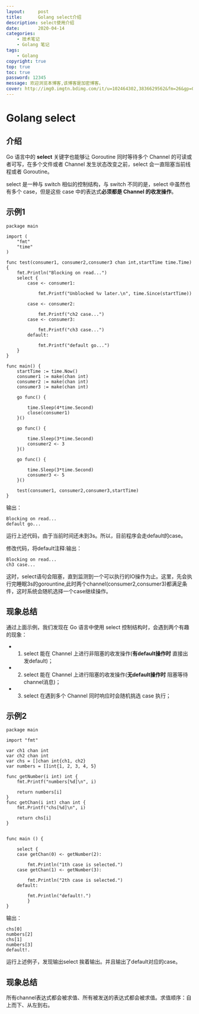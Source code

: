 ```yaml
---
layout:     post
title:      Golang select介绍
description: select使用介绍
date:       2020-04-14
categories:
    - 技术笔记
    - Golang 笔记
tags:
    - Golang
copyright: true
top: true
toc: true
password: 12345
message: 欢迎浏览本博客,该博客是加密博客。
cover: http://img0.imgtn.bdimg.com/it/u=102464302,3836629562&fm=26&gp=0.jpg
---
```


# Golang select

## 介绍

Go 语言中的 **select** 关键字也能够让 Goroutine 同时等待多个 Channel 的可读或者可写，在多个文件或者 Channel 发生状态改变之前，select 会一直阻塞当前线程或者 Goroutine。

select 是一种与 switch 相似的控制结构，与 switch 不同的是，select 中虽然也有多个 case，但是这些 case 中的表达式**必须都是 Channel 的收发操作**。

## 示例1

    package main

    import (
        "fmt"
        "time"
    )

    func test(consumer1, consumer2,consumer3 chan int,startTime time.Time) {
        fmt.Println("Blocking on read...")
        select {
            case <- consumer1:

                fmt.Printf("Unblocked %v later.\n", time.Since(startTime))

            case <- consumer2:

                fmt.Printf("ch2 case...")
            case <- consumer3:

                fmt.Printf("ch3 case...")
            default:

                fmt.Printf("default go...")
        }
    }

    func main() {
        startTime := time.Now()
        consumer1 := make(chan int)
        consumer2 := make(chan int)
        consumer3 := make(chan int)

        go func() {

            time.Sleep(4*time.Second)
            close(consumer1)
        }()

        go func() {

            time.Sleep(3*time.Second)
            consumer2 <- 3
        }()

        go func() {

            time.Sleep(3*time.Second)
            consumer3 <- 5
        }()
        
        test(consumer1, consumer2,consumer3,startTime)
    }

输出：

    Blocking on read...
    default go...

运行上述代码，由于当前时间还未到3s。所以，目前程序会走default的case。

修改代码，将default注释:输出：

    Blocking on read...
    ch3 case...

这时，select语句会阻塞，直到监测到一个可以执行的IO操作为止。这里，先会执行完睡眠3s的gorountine,此时两个channel(consumer2,consumer3)都满足条件，这时系统会随机选择一个case继续操作。

## 现象总结

通过上面示例，我们发现在 Go 语言中使用 select 控制结构时，会遇到两个有趣的现象：

- 1. select 能在 Channel 上进行非阻塞的收发操作(**有default操作时** 直接出发default)；
- 2. select 能在 Channel 上进行阻塞的收发操作(**无default操作时** 阻塞等待channel消息)；
- 3. select 在遇到多个 Channel 同时响应时会随机挑选 case 执行；

## 示例2

    package main

    import "fmt"

    var ch1 chan int
    var ch2 chan int
    var chs = []chan int{ch1, ch2}
    var numbers = []int{1, 2, 3, 4, 5}

    func getNumber(i int) int {
        fmt.Printf("numbers[%d]\n", i)

        return numbers[i]
    }
    func getChan(i int) chan int {
        fmt.Printf("chs[%d]\n", i)

        return chs[i]
    }


    func main () {

        select {
        case getChan(0) <- getNumber(2):

            fmt.Println("1th case is selected.")
        case getChan(1) <- getNumber(3):

            fmt.Println("2th case is selected.")
        default:

            fmt.Println("default!.")
            }
    }

输出：

    chs[0]
    numbers[2]
    chs[1]
    numbers[3]
    default!.

运行上述例子，发现输出select 挨着输出。并且输出了default对应的case。

## 现象总结

所有channel表达式都会被求值、所有被发送的表达式都会被求值。求值顺序：自上而下、从左到右。